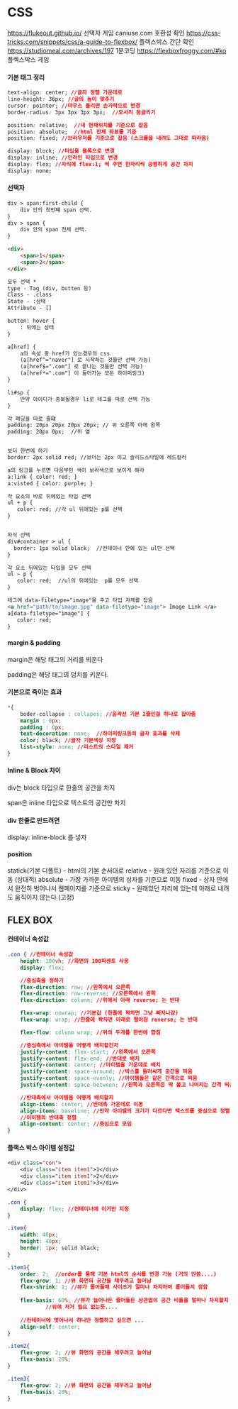 # CSS 

https://flukeout.github.io/ 선택자 게임
caniuse.com 호환성 확인
https://css-tricks.com/snippets/css/a-guide-to-flexbox/  플렉스박스 간단 확인
https://studiomeal.com/archives/197  1분코딩
https://flexboxfroggy.com/#ko  플렉스박스 게임



#### 기본 태그 정리

```css
text-align: center; //글자 정렬 가운데로
line-height: 36px; //글의 높이 맞추기
cursor: pointer; //마우스 올리면 손가락으로 변경
border-radius: 3px 3px 3px 3px;  //모서리 둥글리기

position: relative;  //내 현재위치를 기준으로 잡음
position: absolute;  //html 전체 좌표를 기준
position: fixed; //브라우저를 기준으로 잡음 (스크롤을 내려도 그대로 따라옴)

display: block; //타입을 블록으로 변경
display: inline; //인라인 타입으로 변경
display: flex; //자식에 flex:1; 씩 주면 한자리씩 공평하게 공간 차지
display: none;
```



#### 선택자

```html
div > span:first-child {
	div 안의 첫번쨰 span 선택.
}
div > span {
	div 안의 span 전체 선택.
}

<div>
    <span>1</span>
	<span>2</span>
</div>

모두 선택 * 
type - Tag (div, butten 등)
Class - .class
State - :상태
Attribute - []

butten: hover {
	: 뒤에는 상태
}

a[href] {
	a의 속성 중 href가 있는경우의 css
	(a[href^="naver"] 로 시작하는 것들만 선택 가능)
	(a[href$=".com"] 로 끝나는 것들만 선택 가능)
	(a[href*=".com"] 이 들어가는 모든 하이퍼링크)
}

li#sp {
	만약 아이디가 중복될경우 li로 테그를 따로 선택 가능
}

각 패딩을 따로 줄떄
padding: 20px 20px 20px 20px; // 위 오른쪽 아래 왼쪽
padding: 20px 0px;  //위 옆


보더 한번에 하기
border: 2px solid red; //보더는 2px 이고 솔리드스타일에 레드컬러

a의 링크를 누르면 다음부턴 색이 보라색으로 보이게 해라
a:link { color: red; }
a:visted { color: purple; }

각 요소의 바로 뒤에있는 타입 선택
ul + p {
   color: red; //각 ul 뒤에있는 p를 선택
}


자식 선택
div#container > ul {
  border: 1px solid black;  //컨테이너 안에 있는 ul만 선택
} 

각 요소 뒤에있는 타입을 모두 선택
ul ~ p {
   color: red;  //ul의 뒤에있는  p를 모두 선택
}

태그에 data-filetype="image"을 주고 타입 자체를 잡음
<a href="path/to/image.jpg" data-filetype="image"> Image Link </a>
a[data-filetype="image"] {
   color: red;
}
```



#### margin & padding

margin은 해당 태그의 거리를 띄운다

padding은 해당 태그의 덩치를 키운다.



#### 기본으로 죽이는 효과

```css
*{
    boder-collapse : collapes; //윤곽선 기본 2줄인걸 하나로 잡아줌
    margin : 0px;
    padding : 0px;
    text-decoration: none;  //하이퍼링크등의 글자 효과를 삭제
    color; black; //글자 기본색상 지정
    list-style: none; //리스트의 스타일 제거
}
```



####  Inline & Block 차이

div는 block 타입으로 한줄의 공간을 차지

span은 inline 타입으로 텍스트의 공간만 차지



#### div 한줄로 만드려면

display: inline-block 를 넣자



#### position

statick(기본 디폴트) - html의 기본 순서대로 
relative - 원래 있던 자리를 기준으로 이동 (상대적)
absolute - 가장 가까운 아이템의 상자를 기준으로 이동
fixed - 상자 안에서 완전히 벗어나서 웹페이지를 기준으로
sticky - 원래있던 자리에 있는데 아래로 내려도 움직이지 않는다 (고정)



## FLEX BOX

#### 컨테이너 속성값

```css
.con { //컨테이너 속성값
    height: 100vh; //화면의 100파센토 사용
    display: flex;

    //중심축을 정하기
    flex-direction: row; //왼쪽에서 오른쪽
    flex-direction: row-reverse; //오른쪽에서 왼쪽
    flex-direction: colunm; //위에서 아래 reverse; 는 반대

    flex-wrap: nowrap; //기본값 (한줄에 꽉차면 그냥 삐저나감)
    flex-wrap: wrap; //한줄에 꽉차면 아래로 떨어짐 reverse; 는 반대

    flex-flow: colunm wrap; //위의 두개를 한번에 합침

    //중심축에서 아이템을 어떻게 배치할건지
    justify-content: flex-start; //왼쪽에서 오른쪽
    justify-content: flex-end; //반대로 배치
    justify-content: center; //아이템을 가운데로 배치
    justify-content: space-around; //박스를 둘러싸게 공간을 띄움
    justify-content: space-evenly; //아이템들은 같은 간격으로 띄움
    justify-content: space-between; //왼쪽과 오른쪽은 딱 붙고 나머지는 간격 띄움

    //반대축에서 아이템을 어떻게 배치할지
    align-items: center; //반대축 가운데로 이동
    align-items: baseline; //만약 아이템의 크기가 다르다면 텍스트를 중심으로 정렬
    //아이템의 반대축 정렬
    align-content: center; //중심으로 모임 
}
```



#### 플랙스 박스 아이템 설정값

```jsp
<div class="con">
	<div class="item item1">1</div>
	<div class="item item1">2</div>
	<div class="item item1">3</div>
</div>
```

```css
.con {
	display: flex; //컨테이너에 이거만 지정
}

.item{
	width: 40px;
	height: 40px;
	border: 1px; solid black;
}

.item1{
	order: 2;  //order를 통해 기본 html의 순서를 변경 가능 (거의 안씀....)
	flex-grow: 1; //뷰 화면의 공간을 채우려고 늘어남
	flex-shrink: 1; //뷰가 줄어들때 사이즈가 얼마나 차지하며 줄어들지 정함
	
	flex-basis: 60%; //뷰가 늘어나든 줄어들든 상관없이 공간 비율을 얼마나 차지할지 정함
			//위에 저거 필요 없는듯....
	
	//컨테이너에 벗어나서 하나만 정렬하고 싶으면 ...
	align-self: center;
}

.item2{
	flex-grow: 2; //뷰 화면의 공간을 채우려고 늘어남
	flex-basis: 20%;
}

.item3{
	flex-grow: 2; //뷰 화면의 공간을 채우려고 늘어남
	flex-basis: 20%;
}


```

